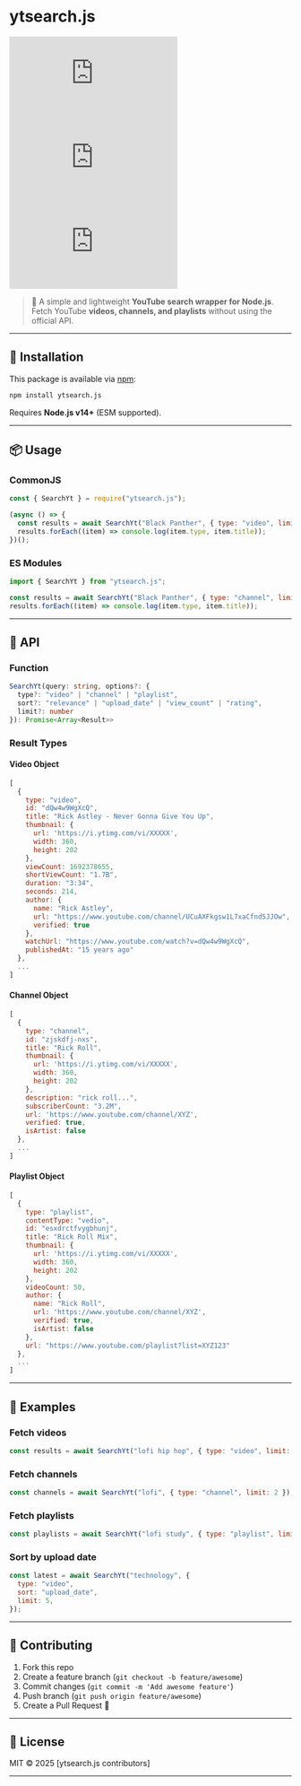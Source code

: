 # ytsearch.js

[![NPM Version][npm-version-image]][npm-url]
[![NPM Downloads][npm-downloads-image]][npm-downloads-url]
[![NPM Install Size][npm-install-size-image]][npm-install-size-url]

> 🔎 A simple and lightweight **YouTube search wrapper for Node.js**. Fetch YouTube **videos, channels, and playlists** without using the official API.

---

## 🚀 Installation

This package is available via [npm](https://www.npmjs.com/):

```bash
npm install ytsearch.js
```

Requires **Node.js v14+** (ESM supported).

---

## 📦 Usage

### CommonJS

```js
const { SearchYt } = require("ytsearch.js");

(async () => {
  const results = await SearchYt("Black Panther", { type: "video", limit: 5 });
  results.forEach((item) => console.log(item.type, item.title));
})();
```

### ES Modules

```js
import { SearchYt } from "ytsearch.js";

const results = await SearchYt("Black Panther", { type: "channel", limit: 3 });
results.forEach((item) => console.log(item.type, item.title));
```

---

## 📑 API

### Function

```ts
SearchYt(query: string, options?: {
  type?: "video" | "channel" | "playlist",
  sort?: "relevance" | "upload_date" | "view_count" | "rating",
  limit?: number
}): Promise<Array<Result>>
```

### Result Types

#### Video Object

```js
[
  {
    type: "video",
    id: "dQw4w9WgXcQ",
    title: "Rick Astley - Never Gonna Give You Up",
    thumbnail: {
      url: 'https://i.ytimg.com/vi/XXXXX',
      width: 360,
      height: 202
    },
    viewCount: 1692378655,
    shortViewCount: "1.7B",
    duration: "3:34",
    seconds: 214,
    author: {
      name: "Rick Astley",
      url: "https://www.youtube.com/channel/UCuAXFkgsw1L7xaCfnd5JJOw",
      verified: true
    },
    watchUrl: "https://www.youtube.com/watch?v=dQw4w9WgXcQ",
    publishedAt: "15 years ago"
  },
  ...
]
```

#### Channel Object

```js
[
  {
    type: "channel",
    id: "zjskdfj-nxs",
    title: "Rick Roll",
    thumbnail: {
      url: 'https://i.ytimg.com/vi/XXXXX',
      width: 360,
      height: 202
    },
    description: "rick roll...",
    subscriberCount: "3.2M",
    url: 'https://www.youtube.com/channel/XYZ',
    verified: true,
    isArtist: false
  },
  ...
]
```

#### Playlist Object

```js
[
  {
    type: "playlist",
    contentType: "vedio",
    id: "esxdrctfvygbhunj",
    title: "Rick Roll Mix",
    thumbnail: {
      url: 'https://i.ytimg.com/vi/XXXXX',
      width: 360,
      height: 202
    },
    videoCount: 50,
    author: {
      name: "Rick Roll",
      url: 'https://www.youtube.com/channel/XYZ',
      verified: true,
      isArtist: false
    },
    url: "https://www.youtube.com/playlist?list=XYZ123"
  },
  ...
]
```

---

## 📖 Examples

### Fetch videos

```js
const results = await SearchYt("lofi hip hop", { type: "video", limit: 3 });
```

### Fetch channels

```js
const channels = await SearchYt("lofi", { type: "channel", limit: 2 });
```

### Fetch playlists

```js
const playlists = await SearchYt("lofi study", { type: "playlist", limit: 2 });
```

### Sort by upload date

```js
const latest = await SearchYt("technology", {
  type: "video",
  sort: "upload_date",
  limit: 5,
});
```

---

## 🤝 Contributing

1. Fork this repo
2. Create a feature branch (`git checkout -b feature/awesome`)
3. Commit changes (`git commit -m 'Add awesome feature'`)
4. Push branch (`git push origin feature/awesome`)
5. Create a Pull Request 🚀

---

## 📜 License

MIT © 2025 \[ytsearch.js contributors]

---

[npm-downloads-image]: https://badgen.net/npm/dm/ytsearch.js
[npm-downloads-url]: https://npmcharts.com/compare/ytsearch.js?minimal=true
[npm-install-size-image]: https://badgen.net/packagephobia/install/ytsearch.js
[npm-install-size-url]: https://packagephobia.com/result?p=ytsearch.js
[npm-url]: https://npmjs.org/package/ytsearch.js
[npm-version-image]: https://badgen.net/npm/v/ytsearch.js
